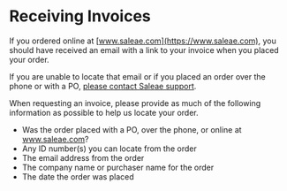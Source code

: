# Receiving Invoices

If you ordered online at [www.saleae.com](https://www.saleae.com), you should have received an email with a link to your invoice when you placed your order.

If you are unable to locate that email or if you placed an order over the phone or with a PO, [please contact Saleae support](https://contact.saleae.com/hc/en-us/requests/new).

When requesting an invoice, please provide as much of the following information as possible to help us locate your order.

* Was the order placed with a PO, over the phone, or online at www.saleae.com?
* Any ID number(s) you can locate from the order
* The email address from the order
* The company name or purchaser name for the order
* The date the order was placed
